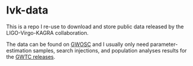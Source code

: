 # lvk-data

This is a repo I re-use to download and store public data released by the LIGO-Virgo-KAGRA collaboration.

The data can be found on [GWOSC](https://gwosc.org) and I usually only need parameter-estimation samples, search injections, and population analyses results for the [GWTC releases](https://gwosc.org/eventapi/html/GWTC/).
